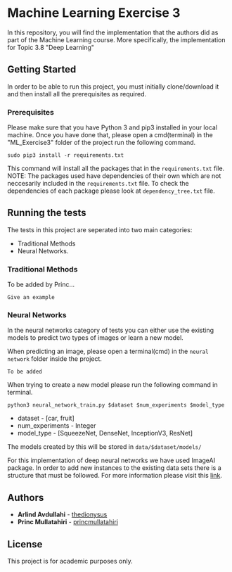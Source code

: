# Machine Learning Exercise 3

In this repository, you will find the implementation that the authors did as part of the Machine
Learning course. More specifically, the implementation for Topic 3.8 "Deep Learning"

## Getting Started

In order to be able to run this project, you must initially clone/download it and then install
all the prerequisites as required. 

### Prerequisites

Please make sure that you have Python 3 and pip3 installed in your local machine. Once you
have done that, please open a cmd(terminal) in the "ML_Exercise3" folder of the project
run the following command.

```
sudo pip3 install -r requirements.txt
```
This command will install all the packages that in the ```requirements.txt``` file.   
NOTE: The packages used have dependencies of their own which are not neccesarily included in 
the ```requirements.txt``` file. To check the dependencies of each package please look at 
```dependency_tree.txt``` file.

## Running the tests

The tests in this project are seperated into two main categories: 
* Traditional Methods 
* Neural Networks.
### Traditional Methods

To be added by Princ...

```
Give an example
```

### Neural Networks

In the neural networks category of tests you can either use the existing models to 
predict two types of images or learn a new model.

When predicting an image, please open a terminal(cmd) in the ```neural network``` folder
inside the project.

```
To be added
```

When trying to create a new model please run the following command in terminal.

```
python3 neural_network_train.py $dataset $num_experiments $model_type
```

* dataset - [car, fruit]
* num_experiments - Integer
* model_type - [SqueezeNet, DenseNet, InceptionV3, ResNet]

The models created by this will be stored in ```data/$dataset/models/ ```


For this implementation of deep neural networks we have used ImageAI package. In order to add
new instances to the existing data sets there is a structure that must be followed. For
more information please visit this [link](https://github.com/OlafenwaMoses/ImageAI/blob/master/imageai/Prediction/CUSTOMTRAINING.md).


## Authors

* **Arlind Avdullahi** - [thedionysus](https://github.com/thedionysus)
* **Princ Mullatahiri** - [princmullatahiri](https://github.com/princmullatahiri)

## License

This project is for academic purposes only.


